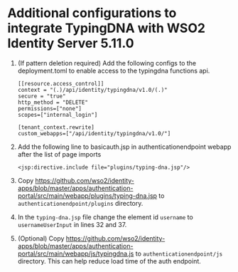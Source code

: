 # Additional configurations to integrate TypingDNA with WSO2 Identity Server 5.11.0

1. (If pattern deletion required) Add the following configs to the deployment.toml to enable access to the typingdna functions api.
    ```
    [[resource.access_control]]
    context = "(.)/api/identity/typingdna/v1.0/(.)"
    secure = "true"
    http_method = "DELETE"
    permissions=["none"]
    scopes=["internal_login"]
    
    [tenant_context.rewrite]
    custom_webapps=["/api/identity/typingdna/v1.0/"]
    ```
2. Add the following line to basicauth.jsp in authenticationendpoint webapp after the list of page imports
    ```
    <jsp:directive.include file="plugins/typing-dna.jsp"/>
    ```
3. Copy https://github.com/wso2/identity-apps/blob/master/apps/authentication-portal/src/main/webapp/plugins/typing-dna.jsp to `authenticationendpoint/plugins` directory.


5. In the `typing-dna.jsp` file change the element id `username` to `usernameUserInput` in lines 32 and 37.


6. (Optional) Copy https://github.com/wso2/identity-apps/blob/master/apps/authentication-portal/src/main/webapp/js/typingdna.js to `authenticationendpoint/js` directory. This can help reduce load time of the auth endpoint.
